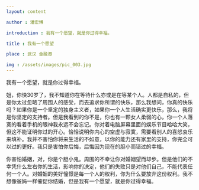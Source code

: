 ```yaml
---
layout: content

author : 潘宏博

introduction : 我有一个愿望，就是你过得幸福。

title : 我有一个愿望

place : 武汉 金融港

img : /assets/images/pic_003.jpg
---
```


我有一个愿望，就是你过得幸福。  

姐，你快30岁了，我不知道你在等待什么亦或是在等某个人。人都是自私的，但是你太过忽略了周围人的感受，而去追求你所谓的快乐，那么我想问，你真的快乐吗？如果你是一个坚定的独身主义者，如果你一个人生活确实更快乐，那么，我将是你坚定的支持者。但是我看到的你不是，你也有一颗女人柔弱的心，你一个人落寞的看着手机的眼神我永远不会忘记。你对着电脑屏幕里面的娱乐节目哈哈大笑，但这不能证明你过的开心。恰恰说明你内心的空虚与寂寞，需要看别人的喜怒哀乐来填补。我并不害怕你将来生活的不如意，以你的能力还有家里的支持，你完全可以过的更好。我只是害怕你后悔，后悔因为现在的胆小而错过的幸福。  

你害怕婚姻，对，你是个胆小鬼。周围的不幸让你对婚姻望而却步。但是他们的不幸凭什么左右你的生活，影响你的决定，他们的失败只是对他们自己，不能代表任何一个人。对婚姻的美好憧憬是每一个人的权利，你为什么要放弃这份权利。我不想像爸妈一样催促你结婚，但是我有一个愿望，就是你过得幸福。

